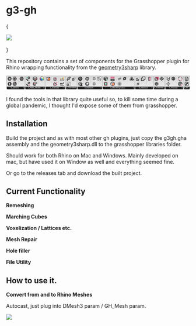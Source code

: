 # g3-gh

{

![](https://github.com/joelhi/g3-gh/blob/main/src/media/test.png)

}

This repository contains a set of components for the Grasshopper plugin for Rhino wrapping functionality from the [geometry3sharp](https://github.com/gradientspace/geometry3Sharp) library.

![](https://github.com/joelhi/g3-gh/blob/main/src/media/toolbar.png)

I found the tools in that library quite useful so, to kill some time during a global pandemic, I thought I'd expose some of them from grasshopper. 

## Installation

Build the project and as with most other gh plugins, just copy the g3gh.gha assembly and the geometry3sharp.dll to the grasshopper libraries folder.

Should work for both Rhino on Mac and Windows. Mainly developed on mac, but have used it on Window as well and everything seemed fine.

Or go to the releases tab and download the built project. 

## Current Functionality

**Remeshing**


**Marching Cubes**

**Voxelization / Lattices etc.**

**Mesh Repair** 

**Hole filler**

**File Utility**

## How to use it.

**Convert from and to Rhino Meshes**

Autocast, just plug into DMesh3 param / GH_Mesh param.

![](https://github.com/joelhi/g3-gh/blob/main/src/media/cast.png)









